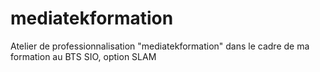 # mediatekformation
Atelier de professionnalisation "mediatekformation" dans le cadre de ma formation au BTS SIO, option SLAM
